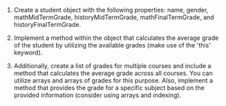 1) Create a student object with the following properties: name, gender, mathMidTermGrade, historyMidTermGrade, mathFinalTermGrade, and historyFinalTermGrade.

2) Implement a method within the object that calculates the average grade of the student by utilizing the available grades (make use of the 'this' keyword).

3) Additionally, create a list of grades for multiple courses and include a method that calculates the average grade across all courses. You can utilize arrays and arrays of grades for this purpose. Also, implement a method that provides the grade for a specific subject based on the provided information (consider using arrays and indexing).
